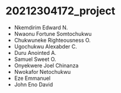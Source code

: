 # 20212304172_project

- Nkemdirim Edward N.
- Nwaonu Fortune Somtochukwu  
- Chukwuneke Righteousness O.
- Ugochukwu Alexabder C.
- Duru Anointed A.
- Samuel Sweet O.
- Onyekwere Joel Chinanza
- Nwokafor Netochukwu
- Eze Emmanuel
- John Eno David
